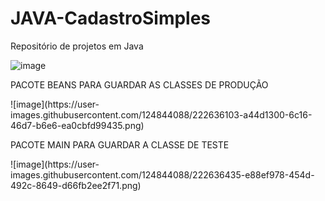 # JAVA-CadastroSimples
Repositório de projetos em Java


![image](https://user-images.githubusercontent.com/124844088/222635231-1a04774c-9e40-4cd5-b001-8052c6918571.png)

<p>PACOTE BEANS PARA GUARDAR AS CLASSES DE PRODUÇÃO<p/>
![image](https://user-images.githubusercontent.com/124844088/222636103-a44d1300-6c16-46d7-b6e6-ea0cbfd99435.png)

<p>PACOTE MAIN PARA GUARDAR A CLASSE DE TESTE<p/>
![image](https://user-images.githubusercontent.com/124844088/222636435-e88ef978-454d-492c-8649-d66fb2ee2f71.png)

